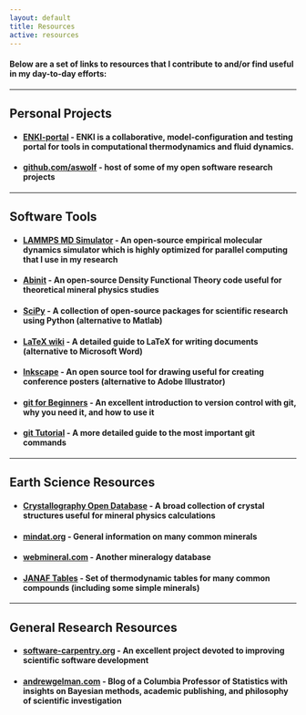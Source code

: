 ```yaml
---
layout: default
title: Resources
active: resources
---
```


#### Below are a set of links to resources that I contribute to and/or find useful in my day-to-day efforts:

---

## Personal Projects
* #### [ENKI-portal](http://enki-portal.org) - ENKI is a collaborative, model-configuration and testing portal for tools in computational thermodynamics and fluid dynamics.
* #### [github.com/aswolf](http://github.com/aswolf) - host of some of my open software research projects

---

## Software Tools
* #### [LAMMPS MD Simulator](http://lammps.sandia.gov) - An open-source empirical molecular dynamics simulator which is highly optimized for parallel computing that I use in my research
* #### [Abinit](http://www.abinit.org) - An open-source Density Functional Theory code useful for theoretical mineral physics studies
* #### [SciPy](http://scipy.org/) - A collection of open-source packages for scientific research using Python (alternative to Matlab)
* #### [LaTeX wiki](http://en.wikibooks.org/wiki/LaTeX) - A detailed guide to LaTeX for writing documents (alternative to Microsoft Word)
* #### [Inkscape](https://inkscape.org) - An open source tool for drawing useful for creating conference posters (alternative to Adobe Illustrator)
* #### [git for Beginners](http://swcarpentry.github.io/git-novice/) - An excellent introduction to version control with git, why you need it, and how to use it
* #### [git Tutorial](https://www.atlassian.com/git/tutorials/) - A more detailed guide to the most important git commands

---

## Earth Science Resources
* #### [Crystallography Open Database](http://www.crystallography.net/) - A broad collection of crystal structures useful for mineral physics calculations
* #### [mindat.org](http://www.mindat.org/) - General information on many common minerals
* #### [webmineral.com](http://webmineral.com/) - Another mineralogy database
* #### [JANAF Tables](http://kinetics.nist.gov/janaf/) - Set of thermodynamic tables for many common compounds (including some simple minerals)

---

## General Research Resources
* #### [software-carpentry.org](http://software-carpentry.org) - An excellent project devoted to improving scientific software development
* #### [andrewgelman.com](http://andrewgelman.com) - Blog of a Columbia Professor of Statistics with insights on Bayesian methods, academic publishing, and philosophy of scientific investigation

